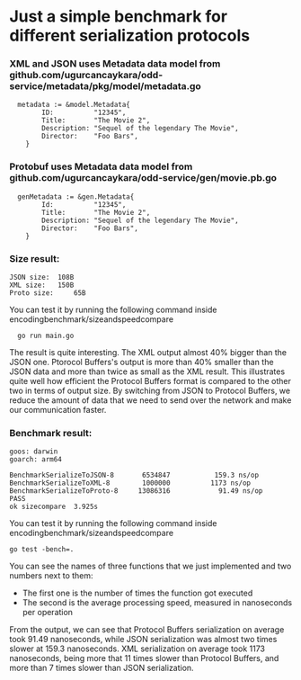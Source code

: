 # Just a simple benchmark for different serialization protocols

### XML and JSON uses Metadata data model from github.com/ugurcancaykara/odd-service/metadata/pkg/model/metadata.go 

```
  metadata := &model.Metadata{
		ID:          "12345",
		Title:       "The Movie 2",
		Description: "Sequel of the legendary The Movie",
		Director:    "Foo Bars",
	}
```



### Protobuf uses Metadata data model from github.com/ugurcancaykara/odd-service/gen/movie.pb.go 
```
  genMetadata := &gen.Metadata{
		Id:          "12345",
		Title:       "The Movie 2",
		Description: "Sequel of the legendary The Movie",
		Director:    "Foo Bars",
	}
```


### Size result:

```
JSON size: 	108B
XML size: 	150B
Proto size: 	65B
```

You can test it by running the following command inside encodingbenchmark/sizeandspeedcompare 
```
  go run main.go 
```


The result is quite interesting. The XML output almost 40% bigger than the JSON one. 
Ptorocol Buffers's output is more than 40% smaller than the JSON data and more than twice as
small as the XML result. This illustrates quite well how efficient the Protocol Buffers format 
is compared to the other two in terms of output size. By switching from JSON to Protocol Buffers,
we reduce the amount of data that we need to send over the network and make our communication faster.




### Benchmark result:

```
goos: darwin
goarch: arm64

BenchmarkSerializeToJSON-8    	 6534847	       159.3 ns/op
BenchmarkSerializeToXML-8     	 1000000	      1173 ns/op
BenchmarkSerializeToProto-8   	13086316	        91.49 ns/op
PASS
ok sizecompare	3.925s
```

You can test it by running the following command inside encodingbenchmark/sizeandspeedcompare
```
go test -bench=.
```


You can see the names of three functions that we just implemented and two numbers next to them:
- The first one is the number of times the function got executed
- The second is the average processing speed, measured in nanoseconds per operation

From the output, we can see that Protocol Buffers serialization on average took 91.49 nanoseconds, 
while JSON serialization was almost two times slower at 159.3 nanoseconds. XML serialization on average
took 1173 nanoseconds, being more that 11 times slower than Protocol Buffers, and more than 7 times slower 
than JSON serialization.
